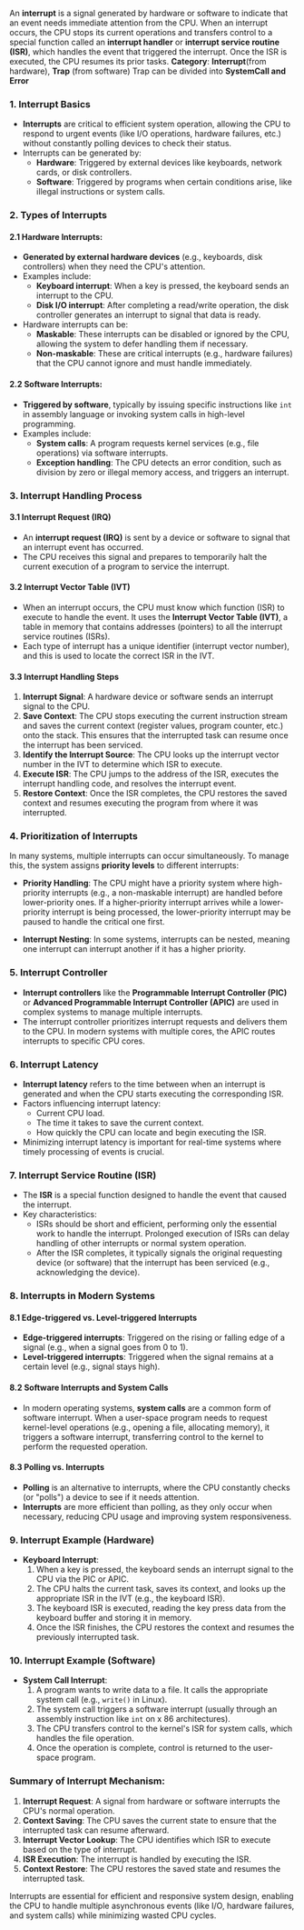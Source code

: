 An **interrupt** is a signal generated by hardware or software to indicate that an event needs immediate attention from the CPU. When an interrupt occurs, the CPU stops its current operations and transfers control to a special function called an **interrupt handler** or **interrupt service routine (ISR)**, which handles the event that triggered the interrupt. Once the ISR is executed, the CPU resumes its prior tasks.
**Category**: **Interrupt**(from hardware), **Trap** (from software)
Trap can be divided into **SystemCall and Error**
### 1. **Interrupt Basics**
   - **Interrupts** are critical to efficient system operation, allowing the CPU to respond to urgent events (like I/O operations, hardware failures, etc.) without constantly polling devices to check their status.
   - Interrupts can be generated by:
     - **Hardware**: Triggered by external devices like keyboards, network cards, or disk controllers.
     - **Software**: Triggered by programs when certain conditions arise, like illegal instructions or system calls.

### 2. **Types of Interrupts**
   
#### 2.1 **Hardware Interrupts**:
   - **Generated by external hardware devices** (e.g., keyboards, disk controllers) when they need the CPU's attention.
   - Examples include:
     - **Keyboard interrupt**: When a key is pressed, the keyboard sends an interrupt to the CPU.
     - **Disk I/O interrupt**: After completing a read/write operation, the disk controller generates an interrupt to signal that data is ready.
   - Hardware interrupts can be:
     - **Maskable**: These interrupts can be disabled or ignored by the CPU, allowing the system to defer handling them if necessary.
     - **Non-maskable**: These are critical interrupts (e.g., hardware failures) that the CPU cannot ignore and must handle immediately.

#### 2.2 **Software Interrupts**:
   - **Triggered by software**, typically by issuing specific instructions like `int` in assembly language or invoking system calls in high-level programming.
   - Examples include:
     - **System calls**: A program requests kernel services (e.g., file operations) via software interrupts.
     - **Exception handling**: The CPU detects an error condition, such as division by zero or illegal memory access, and triggers an interrupt.

### 3. **Interrupt Handling Process**

#### 3.1 **Interrupt Request (IRQ)**
   - An **interrupt request (IRQ)** is sent by a device or software to signal that an interrupt event has occurred.
   - The CPU receives this signal and prepares to temporarily halt the current execution of a program to service the interrupt.

#### 3.2 **Interrupt Vector Table (IVT)**
   - When an interrupt occurs, the CPU must know which function (ISR) to execute to handle the event. It uses the **Interrupt Vector Table (IVT)**, a table in memory that contains addresses (pointers) to all the interrupt service routines (ISRs).
   - Each type of interrupt has a unique identifier (interrupt vector number), and this is used to locate the correct ISR in the IVT.

#### 3.3 **Interrupt Handling Steps**
   
1. **Interrupt Signal**: A hardware device or software sends an interrupt signal to the CPU.
2. **Save Context**: The CPU stops executing the current instruction stream and saves the current context (register values, program counter, etc.) onto the stack. This ensures that the interrupted task can resume once the interrupt has been serviced.
3. **Identify the Interrupt Source**: The CPU looks up the interrupt vector number in the IVT to determine which ISR to execute.
4. **Execute ISR**: The CPU jumps to the address of the ISR, executes the interrupt handling code, and resolves the interrupt event.
5. **Restore Context**: Once the ISR completes, the CPU restores the saved context and resumes executing the program from where it was interrupted.

### 4. **Prioritization of Interrupts**

In many systems, multiple interrupts can occur simultaneously. To manage this, the system assigns **priority levels** to different interrupts:

- **Priority Handling**: The CPU might have a priority system where high-priority interrupts (e.g., a non-maskable interrupt) are handled before lower-priority ones. If a higher-priority interrupt arrives while a lower-priority interrupt is being processed, the lower-priority interrupt may be paused to handle the critical one first.
  
- **Interrupt Nesting**: In some systems, interrupts can be nested, meaning one interrupt can interrupt another if it has a higher priority.

### 5. **Interrupt Controller**
   - **Interrupt controllers** like the **Programmable Interrupt Controller (PIC)** or **Advanced Programmable Interrupt Controller (APIC)** are used in complex systems to manage multiple interrupts.
   - The interrupt controller prioritizes interrupt requests and delivers them to the CPU. In modern systems with multiple cores, the APIC routes interrupts to specific CPU cores.

### 6. **Interrupt Latency**
   - **Interrupt latency** refers to the time between when an interrupt is generated and when the CPU starts executing the corresponding ISR.
   - Factors influencing interrupt latency:
     - Current CPU load.
     - The time it takes to save the current context.
     - How quickly the CPU can locate and begin executing the ISR.
   - Minimizing interrupt latency is important for real-time systems where timely processing of events is crucial.

### 7. **Interrupt Service Routine (ISR)**
   - The **ISR** is a special function designed to handle the event that caused the interrupt.
   - Key characteristics:
     - ISRs should be short and efficient, performing only the essential work to handle the interrupt. Prolonged execution of ISRs can delay handling of other interrupts or normal system operation.
     - After the ISR completes, it typically signals the original requesting device (or software) that the interrupt has been serviced (e.g., acknowledging the device).

### 8. **Interrupts in Modern Systems**

#### 8.1 **Edge-triggered vs. Level-triggered Interrupts**
   - **Edge-triggered interrupts**: Triggered on the rising or falling edge of a signal (e.g., when a signal goes from 0 to 1).
   - **Level-triggered interrupts**: Triggered when the signal remains at a certain level (e.g., signal stays high).

#### 8.2 **Software Interrupts and System Calls**
   - In modern operating systems, **system calls** are a common form of software interrupt. When a user-space program needs to request kernel-level operations (e.g., opening a file, allocating memory), it triggers a software interrupt, transferring control to the kernel to perform the requested operation.

#### 8.3 **Polling vs. Interrupts**
   - **Polling** is an alternative to interrupts, where the CPU constantly checks (or "polls") a device to see if it needs attention.
   - **Interrupts** are more efficient than polling, as they only occur when necessary, reducing CPU usage and improving system responsiveness.

### 9. **Interrupt Example (Hardware)**
   - **Keyboard Interrupt**:
     1. When a key is pressed, the keyboard sends an interrupt signal to the CPU via the PIC or APIC.
     2. The CPU halts the current task, saves its context, and looks up the appropriate ISR in the IVT (e.g., the keyboard ISR).
     3. The keyboard ISR is executed, reading the key press data from the keyboard buffer and storing it in memory.
     4. Once the ISR finishes, the CPU restores the context and resumes the previously interrupted task.

### 10. **Interrupt Example (Software)**
   - **System Call Interrupt**:
     1. A program wants to write data to a file. It calls the appropriate system call (e.g., `write()` in Linux).
     2. The system call triggers a software interrupt (usually through an assembly instruction like `int` on x 86 architectures).
     3. The CPU transfers control to the kernel's ISR for system calls, which handles the file operation.
     4. Once the operation is complete, control is returned to the user-space program.

### Summary of Interrupt Mechanism:
1. **Interrupt Request**: A signal from hardware or software interrupts the CPU's normal operation.
2. **Context Saving**: The CPU saves the current state to ensure that the interrupted task can resume afterward.
3. **Interrupt Vector Lookup**: The CPU identifies which ISR to execute based on the type of interrupt.
4. **ISR Execution**: The interrupt is handled by executing the ISR.
5. **Context Restore**: The CPU restores the saved state and resumes the interrupted task.

Interrupts are essential for efficient and responsive system design, enabling the CPU to handle multiple asynchronous events (like I/O, hardware failures, and system calls) while minimizing wasted CPU cycles.